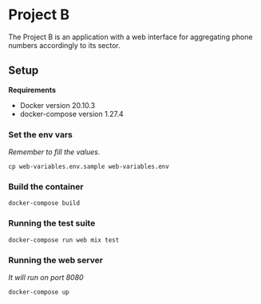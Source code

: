 # Project B
The Project B is an application with a web
interface for aggregating phone numbers accordingly
to its sector.

## Setup
**Requirements**
* Docker version 20.10.3
* docker-compose version 1.27.4

### Set the env vars
*Remember to fill the values.*
```shell=
cp web-variables.env.sample web-variables.env
```

### Build the container
```shell=
docker-compose build
```

### Running the test suite
```shell=
docker-compose run web mix test
```

### Running the web server
*It will run on port 8080*
```shell=
docker-compose up
```
